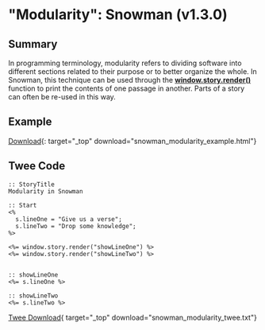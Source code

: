 # "Modularity": Snowman (v1.3.0)

## Summary

In programming terminology, modularity refers to dividing software into different sections related to their purpose or to better organize the whole. In Snowman, this technique can be used through the **[window.story.render()](https://videlais.github.io/snowman/#/1/window_story/functions/render)** function to print the contents of one passage in another. Parts of a story can often be re-used in this way.

## Example

[Download](snowman_modularity_example.html){: target="_top" download="snowman_modularity_example.html"}

## Twee Code

```twee
:: StoryTitle
Modularity in Snowman

:: Start
<%
  s.lineOne = "Give us a verse";
  s.lineTwo = "Drop some knowledge";
%>

<%= window.story.render("showLineOne") %>
<%= window.story.render("showLineTwo") %>


:: showLineOne
<%= s.lineOne %>

:: showLineTwo
<%= s.lineTwo %>
```

[Twee Download](snowman_modularity_twee.txt){ target="_top" download="snowman_modularity_twee.txt"}
